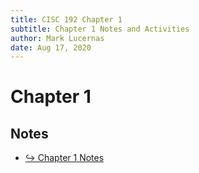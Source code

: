```yaml
---
title: CISC 192 Chapter 1
subtitle: Chapter 1 Notes and Activities
author: Mark Lucernas
date: Aug 17, 2020
---
```



# Chapter 1

## Notes

- [↪ Chapter 1 Notes](notes)

